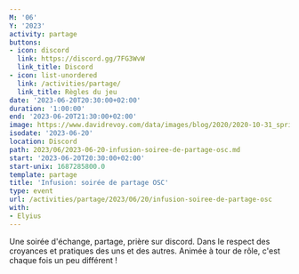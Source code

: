 ```yaml
---
M: '06'
Y: '2023'
activity: partage
buttons:
- icon: discord
  link: https://discord.gg/7FG3WvW
  link_title: Discord
- icon: list-unordered
  link: /activities/partage/
  link_title: Règles du jeu
date: '2023-06-20T20:30:00+02:00'
duration: '1:00:00'
end: '2023-06-20T21:30:00+02:00'
image: https://www.davidrevoy.com/data/images/blog/2020/2020-10-31_spritely_scene.jpg
isodate: '2023-06-20'
location: Discord
path: 2023/06/2023-06-20-infusion-soiree-de-partage-osc.md
start: '2023-06-20T20:30:00+02:00'
start-unix: 1687285800.0
template: partage
title: 'Infusion: soirée de partage OSC'
type: event
url: /activities/partage/2023/06/20/infusion-soiree-de-partage-osc
with:
- Elyius
---
```

Une soirée d'échange, partage, prière sur discord. Dans le respect des croyances et pratiques des uns et des autres. Animée à tour de rôle, c'est chaque fois un peu différent !